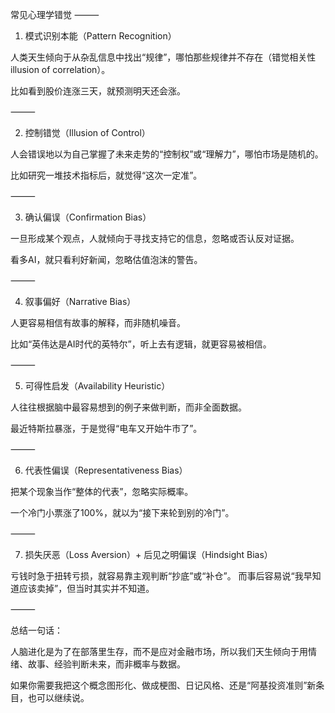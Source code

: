 常见心理学错觉
⸻

1. 模式识别本能（Pattern Recognition）

人类天生倾向于从杂乱信息中找出“规律”，哪怕那些规律并不存在（错觉相关性 illusion of correlation）。

比如看到股价连涨三天，就预测明天还会涨。

⸻

2. 控制错觉（Illusion of Control）

人会错误地以为自己掌握了未来走势的“控制权”或“理解力”，哪怕市场是随机的。

比如研究一堆技术指标后，就觉得“这次一定准”。

⸻

3. 确认偏误（Confirmation Bias）

一旦形成某个观点，人就倾向于寻找支持它的信息，忽略或否认反对证据。

看多AI，就只看利好新闻，忽略估值泡沫的警告。

⸻

4. 叙事偏好（Narrative Bias）

人更容易相信有故事的解释，而非随机噪音。

比如“英伟达是AI时代的英特尔”，听上去有逻辑，就更容易被相信。

⸻

5. 可得性启发（Availability Heuristic）

人往往根据脑中最容易想到的例子来做判断，而非全面数据。

最近特斯拉暴涨，于是觉得“电车又开始牛市了”。

⸻

6. 代表性偏误（Representativeness Bias）

把某个现象当作“整体的代表”，忽略实际概率。

一个冷门小票涨了100%，就以为“接下来轮到别的冷门”。

⸻

7. 损失厌恶（Loss Aversion）+ 后见之明偏误（Hindsight Bias）

亏钱时急于扭转亏损，就容易靠主观判断“抄底”或“补仓”。
而事后容易说“我早知道应该卖掉”，但当时其实并不知道。

⸻

总结一句话：

人脑进化是为了在部落里生存，而不是应对金融市场，所以我们天生倾向于用情绪、故事、经验判断未来，而非概率与数据。

如果你需要我把这个概念图形化、做成梗图、日记风格、还是“阿基投资准则”新条目，也可以继续说。